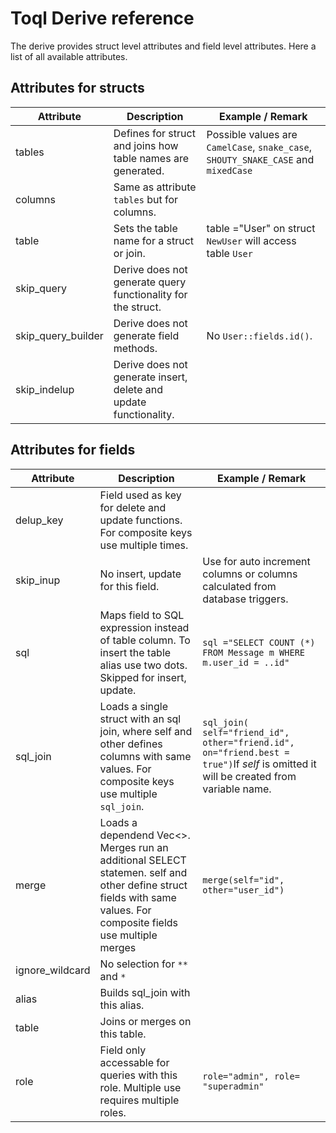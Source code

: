 # Toql Derive reference

The derive provides struct level attributes and field level attributes. Here a list of all available attributes.

## Attributes for structs

Attribute | Description                             | Example / Remark
---- |---| ---|
tables  |   Defines for struct and joins how table names are generated. |  Possible values are `CamelCase`, `snake_case`, `SHOUTY_SNAKE_CASE` and `mixedCase`
columns        | Same as attribute `tables` but for columns. |
table | Sets the table name for a struct or join. | table ="User" on struct `NewUser` will access table `User`
skip_query | Derive does not generate query functionality for the struct. | 
skip_query_builder | Derive does not generate field methods. |  No `User::fields.id()`.
skip_indelup | Derive does not generate insert, delete and update functionality. |

## Attributes for fields  

Attribute | Description | Example / Remark
---- |---| ---|
delup_key | Field used as key for delete and update functions. For composite keys use multiple times. |
skip_inup | No insert, update for this field. | Use for auto increment columns or columns calculated from database triggers.
sql       | Maps field to SQL expression instead of table column. To insert the table alias use two dots. Skipped for insert, update. | `sql ="SELECT COUNT (*) FROM Message m WHERE m.user_id = ..id"`
sql_join  | Loads a single struct with an sql join, where self and other defines columns with same values. For composite keys use multiple `sql_join`.    | `sql_join( self="friend_id", other="friend.id", on="friend.best = true")`If _self_ is omitted it will be created from variable name. 
merge     | Loads a dependend Vec<>. Merges run an additional SELECT statemen. self and other define struct fields with same values. For composite fields use multiple merges | `merge(self="id", other="user_id")`
ignore_wildcard | No selection for `**` and `*`| 
alias | Builds sql_join with this alias. | 
table | Joins or merges on this table. | 
role | Field only accessable for queries with this role. Multiple use requires multiple roles. | `role="admin", role= "superadmin"`
